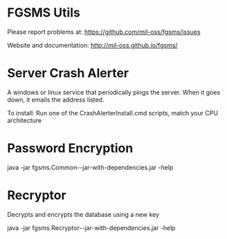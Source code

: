 # FGSMS Utils

Please report problems at:
https://github.com/mil-oss/fgsms/issues

Website and documentation:
http://mil-oss.github.io/fgsms/

# Server Crash Alerter

A windows or linux service that periodically pings the server. When it goes down, it emails
the address listed.

To install: 
Run one of the CrashAlerterInstall.cmd scripts, match your CPU architecture

# Password Encryption

java -jar fgsms.Common-<VERSION>-jar-with-dependencies.jar -help

# Recryptor

Decrypts and encrypts the database using a new key

java -jar fgsms.Recryptor-<VERSION>-jar-with-dependencies.jar -help